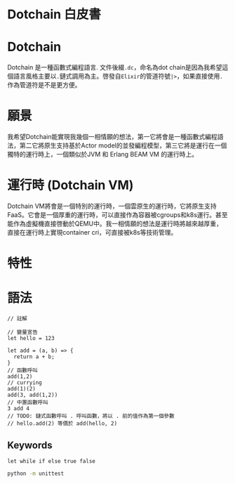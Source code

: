 # Dotchain 白皮書

# Dotchain
Dotchain 是一種函數式編程語言. 文件後綴`.dc`，命名為dot chain是因為我希望這個語言風格主要以`.`鏈式調用為主。啓發自`Elixir`的管道符號`|>`，如果直接使用`.`作為管道符是不是更方便。

# 願景
我希望Dotchain能實現我幾個一相情願的想法，第一它將會是一種函數式編程語法，第二它將原生支持基於Actor model的並發編程模型，第三它將是運行在一個獨特的運行時上，一個類似於JVM 和 Erlang BEAM VM 的運行時上。

# 運行時 (Dotchain VM)
Dotchain VM將會是一個特別的運行時，一個雲原生的運行時，它將原生支持FaaS。它會是一個厚重的運行時，可以直接作為容器被cgroups和k8s運行。甚至能作為虛擬機直接啓動於QEMU中。我一相情願的想法是運行時將越來越厚重，直接在運行時上實現container cri，可直接被k8s等技術管理。
# 特性

# 語法
```
// 註解

// 變量宣告
let hello = 123

let add = (a, b) => {
  return a + b;
}
// 函數呼叫
add(1,2)
// currying
add(1)(2)
add(3, add(1,2))
// 中置函數呼叫
3 add 4
// TODO: 鏈式函數呼叫 . 呼叫函數，將以 . 前的值作為第一個參數
// hello.add(2) 等價於 add(hello, 2)
```
## Keywords
```
let while if else true false
```

```bash
python -m unittest
```